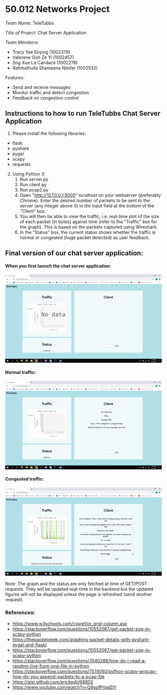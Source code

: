# 50.012 Networks Project #

*Team Name:* TeleTubbs

*Title of Project:* Chat Server Application

*Team Members:*
* Tracy Yee Enying (1002379)
* Valerene Goh Ze Yi (1002457)
* Sng Xue Le Candace (1002276)
* Rahmathulla Shameena Nilofar (1002532)

*Features:*
* Send and receive messages
* Monitor traffic and detect congestion
* Feedback on congestion control

## Instructions to how to run TeleTubbs Chat Server Application ##

1. Please install the following libraries: 
* flask
* pyshark
* pygal
* scapy
* requests

2. Using Python 3:
    1. Run server.py
    2. Run client.py
    3. Run pcap2.py
    4. Open "http://127.0.0.1:5000" localhost on your webserver (preferably Chrome). Enter the desired number of packets to be sent to the server (any integer above 0) in the input field at the bottom of the "Client" box.
    5. You will then be able to view the traffic, i.e. real-time plot of the size of each packet (in bytes) against time (refer to the "Traffic" box for the graph). This is based on the packets captured using Wireshark.
    6. In the "Status" box, the current status shows whether the traffic is normal or congested (huge packet detected) as user feedback.

## Final version of our chat server application: ##

#### When you first launch the chat server application: ####

![picture alt](https://github.com/shazii/Network_TeleTubbs/blob/master/screenshots/Final/Launch%20Webpage.png)


#### Normal traffic: ####

![picture alt](https://github.com/shazii/Network_TeleTubbs/blob/master/screenshots/Final/Normal%20Traffic.png)


#### Congested traffic: ####

![picture alt](https://github.com/shazii/Network_TeleTubbs/blob/master/screenshots/Final/Congested%20Traffic.png)


Note: The graph and the status are only fetched at time of GET/POST requests. They will be updated real-time in the backend but the updated figures will not be displayed unless the page is refreshed (send another request).

### References: ###
* https://www.w3schools.com/cssref/pr_grid-column.asp
* https://stackoverflow.com/questions/10552067/get-packet-size-in-scapy-python
* https://thepacketgeek.com/graphing-packet-details-with-pyshark-pygal-and-flask/
* https://stackoverflow.com/questions/10552067/get-packet-size-in-scapy-python
* https://stackoverflow.com/questions/3540288/how-do-i-read-a-random-line-from-one-file-in-python
* https://stackoverflow.com/questions/7574092/python-scapy-wrpcap-how-do-you-append-packets-to-a-pcap-file
* https://gist.github.com/erickedji/68802
* https://www.youtube.com/watch?v=Q9sqfPVadDY
